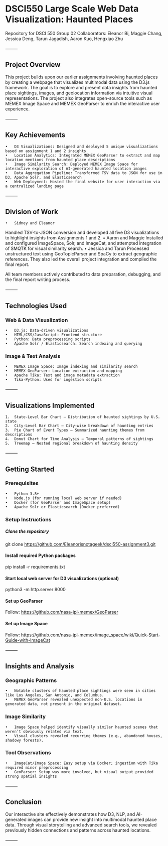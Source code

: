 # DSCI550 Large Scale Web Data Visualization: Haunted Places

Repository for DSCI 550 Group 02
Collaborators: Eleanor Bi, Maggie Chang, Jessica Deng, Tarun Jagadish, Aaron Kuo, Hengxiao Zhu

⸻

## Project Overview

This project builds upon our earlier assignments involving haunted places by creating a webpage that visualizes multimodal data using the D3.js framework. The goal is to explore and present data insights from haunted place sightings, images, and geolocation information via intuitive visual representations. The project also integrates open-source tools such as MEMEX Image Space and MEMEX GeoParser to enrich the interactive user experience.

⸻

## Key Achievements
	•	D3 Visualizations: Designed and deployed 5 unique visualizations based on assignment 1 and 2 insights
	•	Location Analytics: Integrated MEMEX GeoParser to extract and map location mentions from haunted place descriptions
	•	Image Similarity Search: Deployed MEMEX Image Space for interactive exploration of AI-generated haunted location images
	•	Data Aggregation Pipeline: Transformed TSV data to JSON for use in D3, Apache Solr, and Elasticsearch
	•	Web Deployment: Hosted the final website for user interaction via a centralized landing page

⸻

## Division of Work
	•	Sidney and Eleanor
Handled TSV-to-JSON conversion and developed all five D3 visualizations to highlight insights from Assignments 1 and 2.
	•	Aaron and Maggie
Installed and configured ImageSpace, Solr, and ImageCat, and attempted integration of SMQTK for visual similarity search.
	•	Jessica and Tarun
Processed unstructured text using GeoTopicParser and SpaCy to extract geographic references. They also led the overall project integration and compiled the final report.

All team members actively contributed to data preparation, debugging, and the final report writing process.

⸻

## Technologies Used

### Web & Data Visualization
	•	D3.js: Data-driven visualizations
	•	HTML/CSS/JavaScript: Frontend structure
	•	Python: Data preprocessing scripts
	•	Apache Solr / Elasticsearch: Search indexing and querying

### Image & Text Analysis
	•	MEMEX Image Space: Image indexing and similarity search
	•	MEMEX GeoParser: Location extraction and mapping
	•	Apache Tika: Text and image metadata extraction
	•	Tika-Python: Used for ingestion scripts

⸻

## Visualizations Implemented
	1.	State-Level Bar Chart – Distribution of haunted sightings by U.S. state
	2.	City-Level Bar Chart – City-wise breakdown of haunting entries
	3.	Pie Chart of Event Types – Summarized haunting themes from descriptions
	4.	Donut Chart for Time Analysis – Temporal patterns of sightings
	5.	Treemap – Nested regional breakdown of haunting density

⸻

## Getting Started

### Prerequisites
	•	Python 3.8+
	•	Node.js (for running local web server if needed)
	•	Docker (for GeoParser and ImageSpace setup)
	•	Apache Solr or Elasticsearch (Docker preferred)

### Setup Instructions

##### Clone the repository
git clone https://github.com/Eleanorisnotageek/dsci550-assignment3.git

#### Install required Python packages
pip install -r requirements.txt

#### Start local web server for D3 visualizations (optional)
python3 -m http.server 8000

#### Set up GeoParser
Follow: https://github.com/nasa-jpl-memex/GeoParser

#### Set up Image Space
Follow: https://github.com/nasa-jpl-memex/image_space/wiki/Quick-Start-Guide-with-ImageCat



⸻

## Insights and Analysis

### Geographic Patterns
	•	Notable clusters of haunted place sightings were seen in cities like Los Angeles, San Antonio, and Columbus.
	•	MEMEX GeoParser revealed unexpected non-U.S. locations in generated data, not present in the original dataset.

### Image Similarity
	•	Image Space helped identify visually similar haunted scenes that weren’t obviously related via text.
	•	Visual clusters revealed recurring themes (e.g., abandoned houses, shadowy forests).

### Tool Observations
	•	ImageCat/Image Space: Easy setup via Docker; ingestion with Tika required minor preprocessing
	•	GeoParser: Setup was more involved, but visual output provided strong spatial insights

⸻

## Conclusion

Our interactive site effectively demonstrates how D3, NLP, and AI-generated images can provide new insight into multimodal haunted place data. Through visual storytelling and advanced search tools, we revealed previously hidden connections and patterns across haunted locations.

⸻
